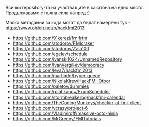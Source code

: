Всички repository-та на участващите в хакатона на едно място.
Продължаваме с пълна сила напред :)

Малко метаданни за кода могат да бъдат намерени тук - https://www.ohloh.net/p/hackfmi2013

* https://github.com/91kerezi/fmifrtm
* https://github.com/atodorov/FMIcraker
* https://github.com/atodorov/Zala100
* https://github.com/egelev/schedule
* https://github.com/ivanski1024/UnnamedRepository
* https://github.com/IvanVergiliev/democracy
* https://github.com/leya7/hackfmi2013
* https://github.com/martindg/hyper-queue
* https://github.com/NikolaKirev/HackFMI-Otbor
* https://github.com/paletov/dummies
* https://github.com/rplatikanov/ExamScheduler
* https://github.com/stormbreakerbg/hackfmi-calendar
* https://github.com/TheCodingMonkeys/checkin-at-fmi-client
* https://github.com/vcrazy/project-6
* https://github.com/Vladimiroff/massive-octo-ninja
* https://github.com/MrGreeny/FMITutorials
